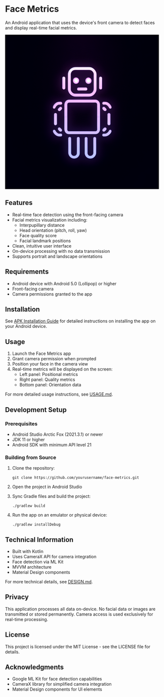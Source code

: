 # Face Metrics

An Android application that uses the device's front camera to detect faces and display real-time facial metrics.

![Face Metrics App](generated-icon.png)

## Features

- Real-time face detection using the front-facing camera
- Facial metrics visualization including:
  - Interpupillary distance
  - Head orientation (pitch, roll, yaw)
  - Face quality score
  - Facial landmark positions
- Clean, intuitive user interface
- On-device processing with no data transmission
- Supports portrait and landscape orientations

## Requirements

- Android device with Android 5.0 (Lollipop) or higher
- Front-facing camera
- Camera permissions granted to the app

## Installation

See [APK Installation Guide](resources/ApkInstallationGuide.md) for detailed instructions on installing the app on your Android device.

## Usage

1. Launch the Face Metrics app
2. Grant camera permission when prompted
3. Position your face in the camera view
4. Real-time metrics will be displayed on the screen:
   - Left panel: Positional metrics
   - Right panel: Quality metrics
   - Bottom panel: Orientation data

For more detailed usage instructions, see [USAGE.md](USAGE.md).

## Development Setup

### Prerequisites

- Android Studio Arctic Fox (2021.3.1) or newer
- JDK 11 or higher
- Android SDK with minimum API level 21

### Building from Source

1. Clone the repository:
   ```
   git clone https://github.com/yourusername/face-metrics.git
   ```

2. Open the project in Android Studio

3. Sync Gradle files and build the project:
   ```
   ./gradlew build
   ```

4. Run the app on an emulator or physical device:
   ```
   ./gradlew installDebug
   ```

## Technical Information

- Built with Kotlin
- Uses CameraX API for camera integration
- Face detection via ML Kit
- MVVM architecture
- Material Design components

For more technical details, see [DESIGN.md](DESIGN.md).

## Privacy

This application processes all data on-device. No facial data or images are transmitted or stored permanently. Camera access is used exclusively for real-time processing.

## License

This project is licensed under the MIT License - see the LICENSE file for details.

## Acknowledgments

- Google ML Kit for face detection capabilities
- CameraX library for simplified camera integration
- Material Design components for UI elements